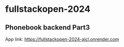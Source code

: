 # fullstackopen-2024

## Phonebook backend Part3

App link:
https://fullstackopen-2024-ajcl.onrender.com
